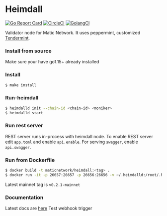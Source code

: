 # Heimdall

[![Go Report Card](https://goreportcard.com/badge/github.com/maticnetwork/heimdall)](https://goreportcard.com/report/github.com/maticnetwork/heimdall) [![CircleCI](https://circleci.com/gh/maticnetwork/heimdall/tree/master.svg?style=shield)](https://circleci.com/gh/maticnetwork/heimdall/tree/master) [![GolangCI](https://golangci.com/badges/github.com/maticnetwork/heimdall.svg)](https://golangci.com/r/github.com/maticnetwork/heimdall)


Validator node for Matic Network. It uses peppermint, customized [Tendermint](https://github.com/tendermint/tendermint).

### Install from source

Make sure your have go1.15+ already installed

### Install
```bash
$ make install
```

### Run-heimdall
```bash
$ heimdalld init --chain-id <chain-id> <moniker>
$ heimdalld start
```

### Run rest server
REST server runs in-process with heimdall node.
To enable REST server edit `app.toml` and enable `api.enable`.
For serving `swagger`, enable `api.swagger`.

### Run from Dockerfile
```bash
$ docker build -t maticnetwork/heimdall:<tag> .
$ docker run -it -p 26657:26657 -p 26656:26656 -v ~/.heimdalld:/root/.heimdalld maticnetwork/heimdall:<tag>
```
Latest mainnet tag is `v0.2.1-mainnet`

### Documentation

Latest docs are [here](https://docs.matic.network/)
Test webhook trigger
